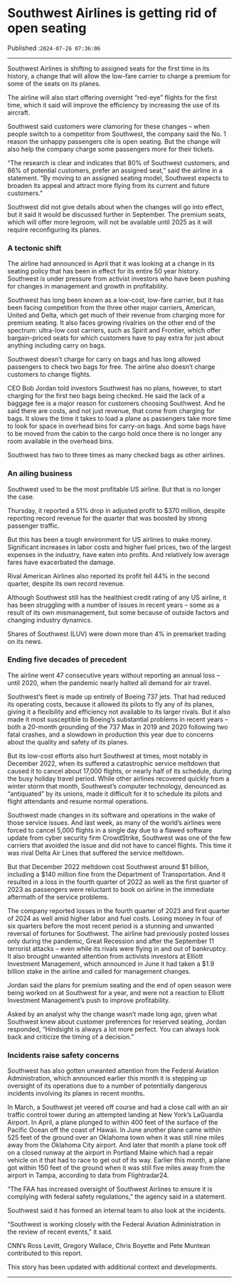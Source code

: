 # Southwest Airlines is getting rid of open seating

Published :`2024-07-26 07:36:06`

---

Southwest Airlines is shifting to assigned seats for the first time in its history, a change that will allow the low-fare carrier to charge a premium for some of the seats on its planes.

The airline will also start offering overnight “red-eye” flights for the first time, which it said will improve the efficiency by increasing the use of its aircraft.

Southwest said customers were clamoring for these changes – when people switch to a competitor from Southwest, the company said the No. 1 reason the unhappy passengers cite is open seating. But the change will also help the company charge some passengers more for their tickets.

“The research is clear and indicates that 80% of Southwest customers, and 86% of potential customers, prefer an assigned seat,” said the airline in a statement. “By moving to an assigned seating model, Southwest expects to broaden its appeal and attract more flying from its current and future customers.”

Southwest did not give details about when the changes will go into effect, but it said it would be discussed further in September.  The premium seats, which will offer more legroom, will not be available until 2025 as it will require reconfiguring its planes.

### A tectonic shift

The airline had announced in April that it was looking at a change in its seating policy that has been in effect for its entire 50 year history. Southwest is under pressure from activist investors who have been pushing for changes in management and growth in profitability.

Southwest has long been known as a low-cost, low-fare carrier, but it has been facing competition from the three other major carriers, American, United and Delta, which get much of their revenue from charging more for premium seating. It also faces growing rivalries on the other end of the spectrum: ultra-low cost carriers, such as Spirit and Frontier, which offer bargain-priced seats for which customers have to pay extra for just about anything including carry on bags.

Southwest doesn’t charge for carry on bags and has long allowed passengers to check two bags for free. The airline also doesn’t charge customers to change flights.

CEO Bob Jordan told investors Southwest has no plans, however, to start charging for the first two bags being checked. He said the lack of a baggage fee is a major reason for customers choosing Southwest. And he said there are costs, and not just revenue, that come from charging for bags. It slows the time it takes to load a plane as passengers take more time to look for space in overhead bins for carry-on bags. And some bags have to be moved from the cabin to the cargo hold once there is no longer any room available in the overhead bins.

Southwest has two to three times as many checked bags as other airlines.

### An ailing business

Southwest used to be the most profitable US airline. But that is no longer the case.

Thursday, it reported a 51% drop in adjusted profit to $370 million, despite reporting record revenue for the quarter that was boosted by strong passenger traffic.

But this has been a tough environment for US airlines to make money. Significant increases in labor costs and higher fuel prices, two of the largest expenses in the industry, have eaten into profits. And relatively low average fares have exacerbated the damage.

Rival American Airlines also reported its profit fell 44% in the second quarter, despite its own record revenue.

Although Southwest still has the healthiest credit rating of any US airline, it has been struggling with a number of issues in recent years – some as a result of its own mismanagement, but some because of outside factors and changing industry dynamics.

Shares of Southwest (LUV) were down more than 4% in premarket trading on its news.

### Ending five decades of precedent

The airline went 47 consecutive years without reporting an annual loss – until 2020, when the pandemic nearly halted all demand for air travel.

Southwest’s fleet is made up entirely of Boeing 737 jets. That had reduced its operating costs, because it allowed its pilots to fly any of its planes, giving it a flexibility and efficiency not available to its larger rivals. But it also made it most susceptible to Boeing’s substantial problems in recent years – both a 20-month grounding of the 737 Max in 2019 and 2020 following two fatal crashes, and a slowdown in production this year due to concerns about the quality and safety of its planes.

But its low-cost efforts also hurt Southwest at times, most notably in December 2022, when its suffered a catastrophic service meltdown that caused it to cancel about 17,000 flights, or nearly half of its schedule, during the busy holiday travel period. While other airlines recovered quickly from a winter storm that month, Southwest’s computer technology, denounced as “antiquated” by its unions, made it difficult for it to schedule its pilots and flight attendants and resume normal operations.

Southwest made changes in its software and operations in the wake of those service issues. And last week, as many of the world’s airlines were forced to cancel 5,000 flights in a single day due to a flawed software update from cyber security firm CrowdStrike, Southwest was one of the few carriers that avoided the issue and did not have to cancel flights. This time it was rival Delta Air Lines that suffered the service meltdown.

But that December 2022 meltdown cost Southwest around $1 billion, including a $140 million fine from the Department of Transportation. And it resulted in a loss in the fourth quarter of 2022 as well as the first quarter of 2023 as passengers were reluctant to book on airline in the immediate aftermath of the service problems.

The company reported losses in the fourth quarter of 2023 and first quarter of 2024 as well amid higher labor and fuel costs. Losing money in four of six quarters before the most recent period is a stunning and unwanted reversal of fortunes for Southwest. The airline had previously posted losses only during the pandemic, Great Recession and after the September 11 terrorist attacks – even while its rivals were flying in and out of bankruptcy. It also brought unwanted attention from activists investors at Elliott Investment Management, which announced in June it had taken a $1.9 billion stake in the airline and called for management changes.

Jordan said the plans for premium seating and the end of open season were being worked on at Southwest for a year, and were not a reaction to Elliott Investment Management’s push to improve profitability.

Asked by an analyst why the change wasn’t made long ago, given what Southwest knew about customer preferences for reserved seating, Jordan responded, “Hindsight is always a lot more perfect. You can always look back and criticize the timing of a decision.”

### Incidents raise safety concerns

Southwest has also gotten unwanted attention from the Federal Aviation Administration, which announced earlier this month it is stepping up oversight of its operations due to a number of potentially dangerous incidents involving its planes in recent months.

In March, a Southwest jet veered off course and had a close call with an air traffic control tower during an attempted landing at New York’s LaGuardia Airport. In April, a plane plunged to within 400 feet of the surface of the Pacific Ocean off the coast of Hawaii. In June another plane came within 525 feet of the ground over an Oklahoma town when it was still nine miles away from the Oklahoma City airport. And later that month a plane took off on a closed runway at the airport in Portland Maine which had a repair vehicle on it that had to race to get out of its way. Earlier this month, a plane got within 150 feet of the ground when it was still five miles away from the airport in Tampa, according to data from Flightradar24.

“The FAA has increased oversight of Southwest Airlines to ensure it is complying with federal safety regulations,” the agency said in a statement.

Southwest said it has formed an internal team to also look at the incidents.

“Southwest is working closely with the Federal Aviation Administration in the review of recent events,” it said.

CNN’s Ross Levitt, Gregory Wallace, Chris Boyette and Pete Muntean contributed to this report.

This story has been updated with additional context and developments.

---

